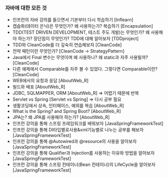 ### 자바에 대한 모든 것
- 인프런의 자바 강의를 들으면서 기본부터 다시 학습하기 [Inflearn]
- 캡슙화(데이터 은닉)은 무엇인가? 왜 사용하는가? 복습하기 [Encapsulation]
- TDD(TEST DRIVEN DEVELOPMENT, 테스트 주도 개발)는 무엇인가? 왜 사용해야 하는가? 장단점이 무엇인가? TDD에 대해 알아보자 [TDDproject]
- TDD와 CleanCode를 더 깊숙히 연습해보자 [CleanCode]
- 전략 패턴이란 무엇인가? [CleanCode -> StrategyPattern]
- Java에서 Final 변수는 무엇이며 왜 사용하나? 왜 static과 자주 사용될까? [CleanCode]
- 다른 예제에서 Comparable를 자주 볼 수 있었다. 그렇다면 Comparable이란? [CleanCode]
- WEB에서의 요청과 응답 [AboutWeb_R]
- 빌드와 배포 [AboutWeb_R]
- JDBC, SQLMAPPER, ORM [AboutWeb_R] => 어렵기 때문에 반복 
- Servlet vs Spring [Servlet vs Spring] => 다시 공부 필요
- 생활코딩에서 상속, 인터페이스, 예외를 복습 [AboutWeb_R]
- What is the Spring? and Spring Boot? [AboutWeb_R]
- JPA는? 왜 JPA를 사용해야 하는가? [AboutWeb_R]
- 인프런 강의을 통해 스프링 프레임워크를 배워보자 [JavaSpringFrameworkTest]
- 인프런 강의을 통해 DI타입별로사용&xml기능별로 나누는 공부를 해보자 [JavaSpringFrameworkTest]
- 인프런 강의을 통해 @Autowired과 @resource의 사용을 알아보자 [JavaSpringFrameworkTest]
- 인프런 강의을 통해 Qualifier과 Injection를 사용하는 이유와 방법을 알아보자 [JavaSpringFrameworkTest]
- 인프런 강의을 통해 스프링 컨테이너(Bean 컨테이너)의 LifeCycle을 알아보자 [JavaSpringFrameworkTest]
